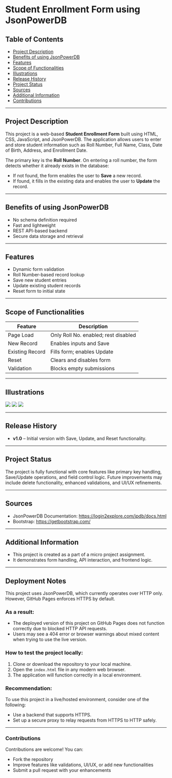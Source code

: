# Student Enrollment Form using JsonPowerDB

## Table of Contents

- [Project Description](#project-description)
- [Benefits of using JsonPowerDB](#benefits-of-using-jsonpowerdb)
- [Features](#features)
- [Scope of Functionalities](#scope-of-functionalities)
- [Illustrations](#illustrations)
- [Release History](#release-history)
- [Project Status](#project-status)
- [Sources](#sources)
- [Additional Information](#additional-information)
- [Contributions](#contributions)

---

## Project Description

This project is a web-based **Student Enrollment Form** built using HTML, CSS, JavaScript, and JsonPowerDB. The application allows users to enter and store student information such as Roll Number, Full Name, Class, Date of Birth, Address, and Enrollment Date.

The primary key is the **Roll Number**. On entering a roll number, the form detects whether it already exists in the database:

- If not found, the form enables the user to **Save** a new record.
- If found, it fills in the existing data and enables the user to **Update** the record.

---

## Benefits of using JsonPowerDB

- No schema definition required
- Fast and lightweight
- REST API-based backend
- Secure data storage and retrieval

---

## Features

- Dynamic form validation
- Roll Number-based record lookup
- Save new student entries
- Update existing student records
- Reset form to initial state

---

## Scope of Functionalities

| Feature         | Description                          |
| --------------- | ------------------------------------ |
| Page Load       | Only Roll No. enabled; rest disabled |
| New Record      | Enables inputs and Save              |
| Existing Record | Fills form; enables Update           |
| Reset           | Clears and disables form             |
| Validation      | Blocks empty submissions             |

---

## Illustrations

![](screenshots/screenshot1.png)
![](screenshots/screenshot2.png)
![](screenshots/screenshot3.png)

---

## Release History

- **v1.0** – Initial version with Save, Update, and Reset functionality.

---

## Project Status

The project is fully functional with core features like primary key handling, Save/Update operations, and field control logic. Future improvements may include delete functionality, enhanced validations, and UI/UX refinements.

---

## Sources

- JsonPowerDB Documentation: https://login2explore.com/jpdb/docs.html
- Bootstrap: https://getbootstrap.com/

---

## Additional Information

- This project is created as a part of a micro project assignment.
- It demonstrates form handling, API interaction, and frontend logic.

---
## Deployment Notes

This project uses JsonPowerDB, which currently operates over HTTP only. However, GitHub Pages enforces HTTPS by default.

### As a result:
- The deployed version of this project on GitHub Pages does not function correctly due to blocked HTTP API requests.
- Users may see a 404 error or browser warnings about mixed content when trying to use the live version.

### How to test the project locally:
1. Clone or download the repository to your local machine.
2. Open the `index.html` file in any modern web browser.
3. The application will function correctly in a local environment.

### Recommendation:
To use this project in a live/hosted environment, consider one of the following:
- Use a backend that supports HTTPS.
- Set up a secure proxy to relay requests from HTTPS to HTTP safely.
---

### Contributions

Contributions are welcome! You can:

- Fork the repository
- Improve features like validations, UI/UX, or add new functionalities
- Submit a pull request with your enhancements
